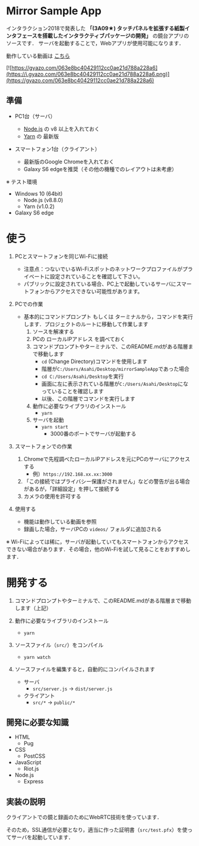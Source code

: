 # Mirror Sample App

インタラクション2018で発表した **「(3A09★) タッチパネルを拡張する紙製インタフェースを搭載したインタラクティブパッケージの開発」** の鏡台アプリのソースです．
サーバを起動することで，Webアプリが使用可能になります．

動作している動画は [こちら](https://youtu.be/kHVGmV3sYIg)

[![https://gyazo.com/063e8bc40429112cc0ae21d788a228a6](https://i.gyazo.com/063e8bc40429112cc0ae21d788a228a6.png)](https://gyazo.com/063e8bc40429112cc0ae21d788a228a6)

## 準備

- PC1台（サーバ）
	- [Node.js](https://nodejs.org/ja/) の v8 以上を入れておく
	- [Yarn](https://yarnpkg.com) の 最新版

- スマートフォン1台（クライアント）
	- 最新版のGoogle Chromeを入れておく
	- Galaxy S6 edgeを推奨（その他の機種でのレイアウトは未考慮）

※ テスト環境

- Windows 10 (64bit)
	- Node.js (v8.8.0)
	- Yarn (v1.0.2)
- Galaxy S6 edge

# 使う

1. PCとスマートフォンを同じWi-Fiに接続
	- 注意点：つないでいるWi-Fiスポットのネットワークプロファイルがプライベートに設定されていることを確認して下さい。
	- パブリックに設定されている場合、PC上で起動しているサーバにスマートフォンからアクセスできない可能性があります。

1. PCでの作業
	- 基本的にコマンドプロンプト もしくは ターミナルから，コマンドを実行します．プロジェクトのルートに移動して作業します
		1. ソースを解凍する
		1. PCの ローカルIPアドレス を調べておく
		1. コマンドプロンプトやターミナルで、このREADME.mdがある階層まで移動します
			- `cd` (Change Directory)コマンドを使用します
			- 階層が`C:/Users/Asahi/Desktop/mirrorSampleApp`であった場合
			- `cd C:/Users/Asahi/Desktop`を実行
			- 画面に左に表示されている階層が`C:/Users/Asahi/Desktop`になっていることを確認します
			- 以後、この階層でコマンドを実行します
		1. 動作に必要なライブラリのインストール
			- `yarn`
		1. サーバを起動
			- `yarn start`
				- 3000番のポートでサーバが起動する

1. スマートフォンでの作業
	1. Chromeで先程調べたローカルIPアドレスを元にPCのサーバにアクセスする
		- 例）`https://192.168.xx.xx:3000`
	1. 「この接続ではプライバシー保護がされません」などの警告が出る場合があるが，「詳細設定」を押して接続する
	1. カメラの使用を許可する

1. 使用する
	- 機能は動作している動画を参照
	- 録画した場合，サーバPCの `videos/` フォルダに追加される

※ Wi-Fiによっては稀に，サーバが起動していてもスマートフォンからアクセスできない場合があります．その場合，他のWi-Fiを試して見ることをおすすめします．

# 開発する

1. コマンドプロンプトやターミナルで、このREADME.mdがある階層まで移動します（上記）

1. 動作に必要なライブラリのインストール
	- `yarn`

1. ソースファイル（`src/`）をコンパイル
	- `yarn watch`

1. ソースファイルを編集すると，自動的にコンパイルされます
	- サーバ
		- `src/server.js` -> `dist/server.js`
	- クライアント
		- `src/*` -> `public/*`

## 開発に必要な知識

- HTML
	- Pug
- CSS
	- PostCSS
- JavaScript
	- Riot.js
- Node.js
	- Express

## 実装の説明

クライアントでの鏡と録画のためにWebRTC技術を使っています．

そのため，SSL通信が必要となり，適当に作った証明書（`src/test.pfx`）を使ってサーバを起動しています．
